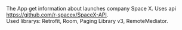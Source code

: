 The App get information about launches company Space X. Uses api https://github.com/r-spacex/SpaceX-API.   
Used librarys: Retrofit, Room, Paging Library v3, RemoteMediator.
